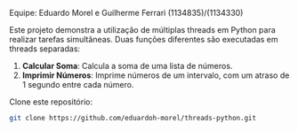 Equipe: Eduardo Morel e Guilherme Ferrari (1134835)/(1134330)

Este projeto demonstra a utilização de múltiplas threads em Python para realizar tarefas simultâneas. Duas funções diferentes são executadas em threads separadas:

1. **Calcular Soma**: Calcula a soma de uma lista de números.
2. **Imprimir Números**: Imprime números de um intervalo, com um atraso de 1 segundo entre cada número.

Clone este repositório:
   ```bash
   git clone https://github.com/eduardoh-morel/threads-python.git
